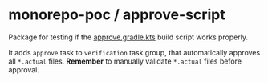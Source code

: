 # monorepo-poc / approve-script

Package for testing if the [approve.gradle.kts](../buildSrc/src/main/kotlin/approve.gradle.kts) build script works properly.

It adds `approve` task to `verification` task group, that automatically approves all `*.actual` files.
**Remember** to manually validate `*.actual` files before approval.